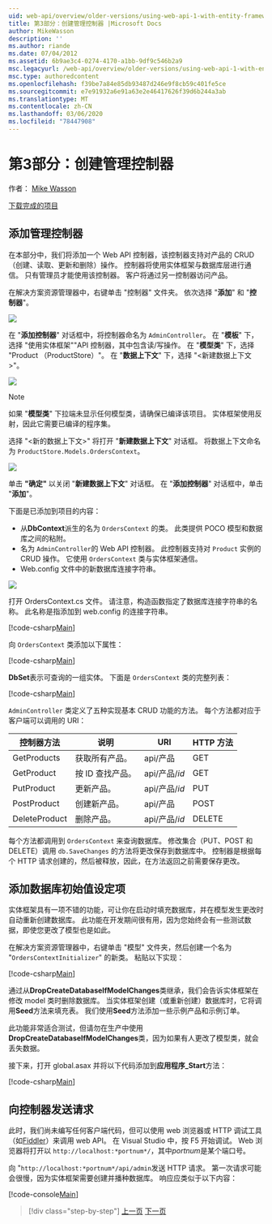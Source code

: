 ```yaml
---
uid: web-api/overview/older-versions/using-web-api-1-with-entity-framework-5/using-web-api-with-entity-framework-part-3
title: 第3部分：创建管理控制器 |Microsoft Docs
author: MikeWasson
description: ''
ms.author: riande
ms.date: 07/04/2012
ms.assetid: 6b9ae3c4-0274-4170-a1bb-9df9c546b2a9
msc.legacyurl: /web-api/overview/older-versions/using-web-api-1-with-entity-framework-5/using-web-api-with-entity-framework-part-3
msc.type: authoredcontent
ms.openlocfilehash: f39be7a84e85db93487d246e9f8cb59c401fe5ce
ms.sourcegitcommit: e7e91932a6e91a63e2e46417626f39d6b244a3ab
ms.translationtype: MT
ms.contentlocale: zh-CN
ms.lasthandoff: 03/06/2020
ms.locfileid: "78447908"
---
```

# <a name="part-3-creating-an-admin-controller"></a>第3部分：创建管理控制器

作者： [Mike Wasson](https://github.com/MikeWasson)

[下载完成的项目](https://code.msdn.microsoft.com/ASP-NET-Web-API-with-afa30545)

## <a name="add-an-admin-controller"></a>添加管理控制器

在本部分中，我们将添加一个 Web API 控制器，该控制器支持对产品的 CRUD （创建、读取、更新和删除）操作。 控制器将使用实体框架与数据库层进行通信。 只有管理员才能使用该控制器。 客户将通过另一控制器访问产品。

在解决方案资源管理器中，右键单击 "控制器" 文件夹。 依次选择 "**添加**" 和 "**控制器**"。

![](using-web-api-with-entity-framework-part-3/_static/image1.png)

在 "**添加控制器**" 对话框中，将控制器命名为 `AdminController`。 在 "**模板**" 下，选择 "使用实体框架&quot;&quot;API 控制器，其中包含读/写操作。 在 "**模型类**" 下，选择 "Product （ProductStore）"。 在 "**数据上下文**" 下，选择 "&lt;新建数据上下文&gt;"。

![](using-web-api-with-entity-framework-part-3/_static/image2.png)

> [!NOTE]
> 如果 "**模型类**" 下拉端未显示任何模型类，请确保已编译该项目。 实体框架使用反射，因此它需要已编译的程序集。

选择 "&lt;新的数据上下文&gt;" 将打开 "**新建数据上下文**" 对话框。 将数据上下文命名为 `ProductStore.Models.OrdersContext`。

![](using-web-api-with-entity-framework-part-3/_static/image3.png)

单击 **"确定"** 以关闭 "**新建数据上下文**" 对话框。 在 "**添加控制器**" 对话框中，单击 "**添加**"。

下面是已添加到项目的内容：

- 从**DbContext**派生的名为 `OrdersContext` 的类。 此类提供 POCO 模型和数据库之间的粘附。
- 名为 `AdminController`的 Web API 控制器。 此控制器支持对 `Product` 实例的 CRUD 操作。 它使用 `OrdersContext` 类与实体框架通信。
- Web.config 文件中的新数据库连接字符串。

![](using-web-api-with-entity-framework-part-3/_static/image4.png)

打开 OrdersContext.cs 文件。 请注意，构造函数指定了数据库连接字符串的名称。 此名称是指添加到 web.config 的连接字符串。

[!code-csharp[Main](using-web-api-with-entity-framework-part-3/samples/sample1.cs)]

向 `OrdersContext` 类添加以下属性：

[!code-csharp[Main](using-web-api-with-entity-framework-part-3/samples/sample2.cs)]

**DbSet**表示可查询的一组实体。 下面是 `OrdersContext` 类的完整列表：

[!code-csharp[Main](using-web-api-with-entity-framework-part-3/samples/sample3.cs)]

`AdminController` 类定义了五种实现基本 CRUD 功能的方法。 每个方法都对应于客户端可以调用的 URI：

| 控制器方法 | 说明 | URI | HTTP 方法 |
| --- | --- | --- | --- |
| GetProducts | 获取所有产品。 | api/产品 | GET |
| GetProduct | 按 ID 查找产品。 | api/产品/*id* | GET |
| PutProduct | 更新产品。 | api/产品/*id* | PUT |
| PostProduct | 创建新产品。 | api/产品 | POST |
| DeleteProduct | 删除产品。 | api/产品/*id* | DELETE |

每个方法都调用到 `OrdersContext` 来查询数据库。 修改集合（PUT、POST 和 DELETE）调用 `db.SaveChanges` 的方法将更改保存到数据库中。 控制器是根据每个 HTTP 请求创建的，然后被释放，因此，在方法返回之前需要保存更改。

## <a name="add-a-database-initializer"></a>添加数据库初始值设定项

实体框架具有一项不错的功能，可让你在启动时填充数据库，并在模型发生更改时自动重新创建数据库。 此功能在开发期间很有用，因为您始终会有一些测试数据，即使您更改了模型也是如此。

在解决方案资源管理器中，右键单击 "模型" 文件夹，然后创建一个名为 "`OrdersContextInitializer`" 的新类。 粘贴以下实现：

[!code-csharp[Main](using-web-api-with-entity-framework-part-3/samples/sample4.cs)]

通过从**DropCreateDatabaseIfModelChanges**类继承，我们会告诉实体框架在修改 model 类时删除数据库。 当实体框架创建（或重新创建）数据库时，它将调用**Seed**方法来填充表。 我们使用**Seed**方法添加一些示例产品和示例订单。

此功能非常适合测试，但请勿在生产中使用**DropCreateDatabaseIfModelChanges**类，因为如果有人更改了模型类，就会丢失数据。

接下来，打开 global.asax 并将以下代码添加到**应用程序\_Start**方法：

[!code-csharp[Main](using-web-api-with-entity-framework-part-3/samples/sample5.cs)]

## <a name="send-a-request-to-the-controller"></a>向控制器发送请求

此时，我们尚未编写任何客户端代码，但可以使用 web 浏览器或 HTTP 调试工具（如[Fiddler](http://www.fiddler2.com/fiddler2/)）来调用 web API。 在 Visual Studio 中，按 F5 开始调试。 Web 浏览器将打开以 `http://localhost:*portnum*/`，其中*portnum*是某个端口号。

向 "`http://localhost:*portnum*/api/admin`发送 HTTP 请求。 第一次请求可能会很慢，因为实体框架需要创建并播种数据库。 响应应类似于以下内容：

[!code-console[Main](using-web-api-with-entity-framework-part-3/samples/sample6.cmd)]

> [!div class="step-by-step"]
> [上一页](using-web-api-with-entity-framework-part-2.md)
> [下一页](using-web-api-with-entity-framework-part-4.md)
